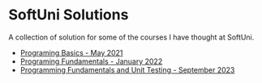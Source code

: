 # SoftUni Solutions

A collection of solution for some of the courses I have thought at SoftUni.

- [Programing Basics - May 2021](./softuni-basics-2021-may)
- [Programing Fundamentals - January 2022](./softuni-fundamentals-2022-january)
- [Programming Fundamentals and Unit Testing - September 2023](./softuni-fundamentals-and-unit-testing-2023-september)

